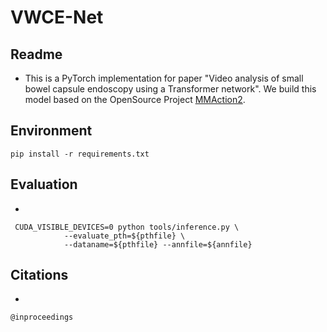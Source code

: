 # VWCE-Net

## Readme
* This is a PyTorch implementation for paper "Video analysis of small bowel capsule endoscopy using a Transformer network". We build this model based on the OpenSource Project [MMAction2](https://github.com/open-mmlab/mmaction2).


## Environment
```
pip install -r requirements.txt
```

## Evaluation
* 
```
 CUDA_VISIBLE_DEVICES=0 python tools/inference.py \
            --evaluate_pth=${pthfile} \
            --dataname=${pthfile} --annfile=${annfile}
```

## Citations
* 
```
@inproceedings
```
